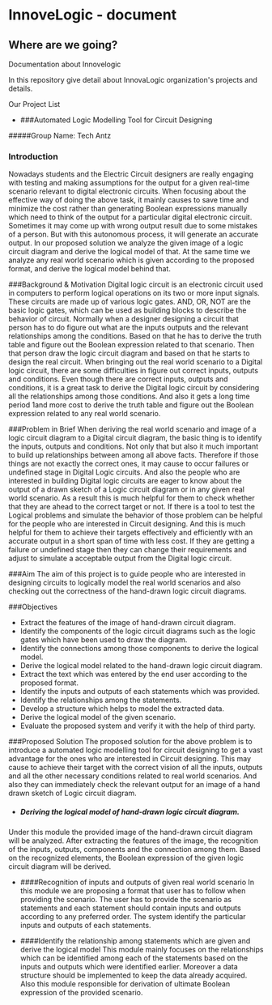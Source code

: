 # InnoveLogic - document
## Where are we going?
Documentation about Innovelogic

In this repository give detail about InnovaLogic organization's projects and details.

Our Project List
- ###Automated Logic Modelling Tool for Circuit Designing

#####Group Name: Tech Antz

### Introduction
Nowadays students and the Electric Circuit designers are really engaging with testing and
making assumptions for the output for a given real-time scenario relevant to digital
electronic circuits. When focusing about the effective way of doing the above task, it mainly
causes to save time and minimize the cost rather than generating Boolean expressions
manually which need to think of the output for a particular digital electronic circuit.
Sometimes it may come up with wrong output result due to some mistakes of a person. But
with this autonomous process, it will generate an accurate output.
In our proposed solution we analyze the given image of a logic circuit diagram and derive
the logical model of that. At the same time we analyze any real world scenario which is
given according to the proposed format, and derive the logical model behind that.

###Background & Motivation
Digital logic circuit is an electronic circuit used in computers to perform logical operations
on its two or more input signals. These circuits are made up of various logic gates. AND,
OR, NOT are the basic logic gates, which can be used as building blocks to describe the
behavior of circuit. Normally when a designer designing a circuit that person has to do
figure out what are the inputs outputs and the relevant relationships among the conditions.
Based on that he has to derive the truth table and figure out the Boolean expression related to
that scenario. Then that person draw the logic circuit diagram and based on that he starts to
design the real circuit.
When bringing out the real world scenario to a Digital logic circuit, there are some
difficulties in figure out correct inputs, outputs and conditions. Even though there are correct
inputs, outputs and conditions, it is a great task to derive the Digital logic circuit by
considering all the relationships among those conditions. And also it gets a long time period
1and more cost to derive the truth table and figure out the Boolean expression related to any
real world scenario.

###Problem in Brief
When deriving the real world scenario and image of a logic circuit diagram to a Digital
circuit diagram, the basic thing is to identify the inputs, outputs and conditions. Not only that
but also it much important to build up relationships between among all above facts.
Therefore if those things are not exactly the correct ones, it may cause to occur failures or
undefined stage in Digital Logic circuits. And also the people who are interested in building
Digital logic circuits are eager to know about the output of a drawn sketch of a Logic circuit
diagram or in any given real world scenario. As a result this is much helpful for them to
check whether that they are ahead to the correct target or not.
If there is a tool to test the Logical problems and simulate the behavior of those problem can
be helpful for the people who are interested in Circuit designing. And this is much helpful
for them to achieve their targets effectively and efficiently with an accurate output in a short
span of time with less cost. If they are getting a failure or undefined stage then they can
change their requirements and adjust to simulate a acceptable output from the Digital logic
circuit.

###Aim
The aim of this project is to guide people who are interested in designing circuits to
logically model the real world scenarios and also checking out the correctness of the
hand-drawn logic circuit diagrams.

###Objectives

- Extract the features of the image of hand-drawn circuit diagram.
- Identify the components of the logic circuit diagrams such as the logic gates which have been used to draw the diagram.
- Identify the connections among those components to derive the logical model.
- Derive the logical model related to the hand-drawn logic circuit diagram.
- Extract the text which was entered by the end user according to the proposed format.
- Identify the inputs and outputs of each statements which was provided.
- Identify the relationships among the statements.
- Develop a structure which helps to model the extracted data.
- Derive the logical model of the given scenario.
- Evaluate the proposed system and verify it with the help of third party.

###Proposed Solution
The proposed solution for the above problem is to introduce a automated logic modelling
tool for circuit designing to get a vast advantage for the ones who are interested in Circuit
designing. This may cause to achieve their target with the correct vision of all the inputs,
outputs and all the other necessary conditions related to real world scenarios. And also they
can immediately check the relevant output for an image of a hand drawn sketch of Logic
circuit diagram.

- ##### Deriving the logical model of hand-drawn logic circuit diagram. 
Under this module the provided image of the hand-drawn circuit diagram will be
analyzed. After extracting the features of the image, the recognition of the inputs,
outputs, components and the connection among them. Based on the recognized elements,
the Boolean expression of the given logic circuit diagram will be derived.

- ####Recognition of inputs and outputs of given real world scenario
In this module we are proposing a format that user has to follow when providing the
scenario. The user has to provide the scenario as statements and each statement should
contain inputs and outputs according to any preferred order. The system identify the
particular inputs and outputs of each statements.

- ####Identify the relationship among statements which are given and derive the logical
model
This module mainly focuses on the relationships which can be identified among each of
the statements based on the inputs and outputs which were identified earlier. Moreover a
data structure should be implemented to keep the data already acquired. Also this module
responsible for derivation of ultimate Boolean expression of the provided scenario.

